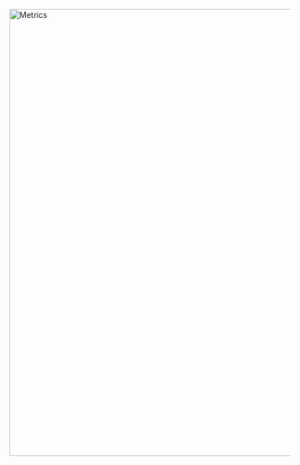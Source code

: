 [<img align="center" width="800" alt="Metrics" src="https://raw.githubusercontent.com/lethiferal/lethiferal/main/github-metrics.svg">](#)
